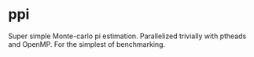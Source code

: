 ppi
===

Super simple Monte-carlo pi estimation. Parallelized trivially with ptheads and OpenMP. For the simplest of benchmarking.
